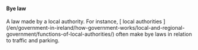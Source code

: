 ####  Bye law

A law made by a local authority. For instance, [ local authorities
](/en/government-in-ireland/how-government-works/local-and-regional-
government/functions-of-local-authorities/) often make bye laws in relation to
traffic and parking.

